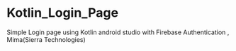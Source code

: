 # Kotlin_Login_Page
Simple Login page using Kotlin android studio with Firebase Authentication , Mima(Sierra Technologies)

